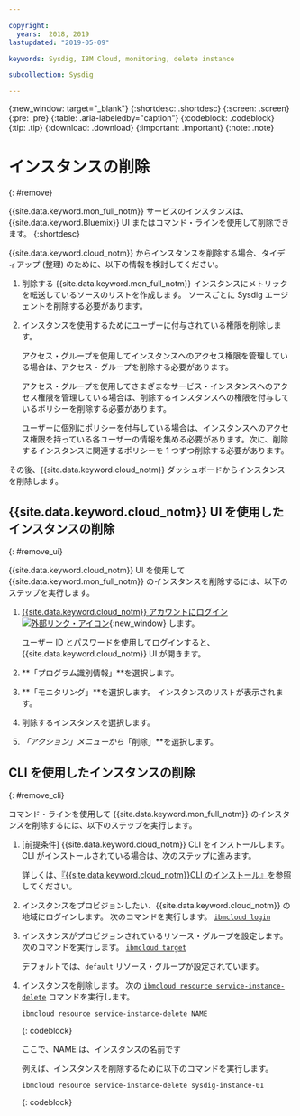 ```yaml
---

copyright:
  years:  2018, 2019
lastupdated: "2019-05-09"

keywords: Sysdig, IBM Cloud, monitoring, delete instance

subcollection: Sysdig

---
```


{:new_window: target="_blank"}
{:shortdesc: .shortdesc}
{:screen: .screen}
{:pre: .pre}
{:table: .aria-labeledby="caption"}
{:codeblock: .codeblock}
{:tip: .tip}
{:download: .download}
{:important: .important}
{:note: .note}

# インスタンスの削除
{: #remove}

{{site.data.keyword.mon_full_notm}} サービスのインスタンスは、{{site.data.keyword.Bluemix}} UI またはコマンド・ラインを使用して削除できます。
{:shortdesc}

{{site.data.keyword.cloud_notm}} からインスタンスを削除する場合、タイディアップ (整理) のために、以下の情報を検討してください。

1. 削除する {{site.data.keyword.mon_full_notm}} インスタンスにメトリックを転送しているソースのリストを作成します。 ソースごとに Sysdig エージェントを削除する必要があります。
2. インスタンスを使用するためにユーザーに付与されている権限を削除します。 

    アクセス・グループを使用してインスタンスへのアクセス権限を管理している場合は、アクセス・グループを削除する必要があります。

    アクセス・グループを使用してさまざまなサービス・インスタンスへのアクセス権限を管理している場合は、削除するインスタンスへの権限を付与しているポリシーを削除する必要があります。
    
    ユーザーに個別にポリシーを付与している場合は、インスタンスへのアクセス権限を持っている各ユーザーの情報を集める必要があります。次に、削除するインスタンスに関連するポリシーを 1 つずつ削除する必要があります。


その後、{{site.data.keyword.cloud_notm}} ダッシュボードからインスタンスを削除します。


## {{site.data.keyword.cloud_notm}} UI を使用したインスタンスの削除
{: #remove_ui}

{{site.data.keyword.cloud_notm}} UI を使用して {{site.data.keyword.mon_full_notm}} のインスタンスを削除するには、以下のステップを実行します。

1. [{{site.data.keyword.cloud_notm}} アカウントにログイン ![外部リンク・アイコン](../../icons/launch-glyph.svg "外部リンク・アイコン")](https://cloud.ibm.com/login){:new_window} します。

	ユーザー ID とパスワードを使用してログインすると、{{site.data.keyword.cloud_notm}} UI が開きます。

2. **「プログラム識別情報」**を選択します。 

3. **「モニタリング」**を選択します。 インスタンスのリストが表示されます。

4. 削除するインスタンスを選択します。

5. *「アクション」*メニューから**「削除」**を選択します。


## CLI を使用したインスタンスの削除
{: #remove_cli}

コマンド・ラインを使用して {{site.data.keyword.mon_full_notm}} のインスタンスを削除するには、以下のステップを実行します。

1. [前提条件] {{site.data.keyword.cloud_notm}} CLI をインストールします。CLI がインストールされている場合は、次のステップに進みます。

   詳しくは、[『{{site.data.keyword.cloud_notm}}CLI のインストール』](/docs/cli?topic=cloud-cli-ibmcloud-cli#ibmcloud-cli)を参照してください。

2. インスタンスをプロビジョンしたい、{{site.data.keyword.cloud_notm}} の地域にログインします。 次のコマンドを実行します。 [`ibmcloud login`](/docs/cli/reference/ibmcloud/bx_cli.html#ibmcloud_login)

3. インスタンスがプロビジョンされているリソース・グループを設定します。 次のコマンドを実行します。 [`ibmcloud target`](/docs/cli/reference/ibmcloud/bx_cli.html#ibmcloud_target)

    デフォルトでは、`default` リソース・グループが設定されています。

4. インスタンスを削除します。 次の [`ibmcloud resource service-instance-delete`](/docs/cli/reference/ibmcloud/cli_resource_group.html#ibmcloud_resource_service_instance_delete) コマンドを実行します。

    ```
    ibmcloud resource service-instance-delete NAME 
    ```
    {: codeblock}

    ここで、NAME は、インスタンスの名前です

    例えば、インスタンスを削除するために以下のコマンドを実行します。

    ```
    ibmcloud resource service-instance-delete sysdig-instance-01
    ```
    {: codeblock}

